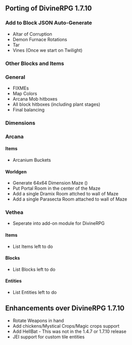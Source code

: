 ## Porting of DivineRPG 1.7.10

### Add to Block JSON Auto-Generate
* Altar of Corruption
* Demon Furnace Rotations
* Tar
* Vines (Once we start on Twilight)

### Other Blocks and Items

### General
- FIXMEs
- Map Colors
- Arcana Mob hitboxes
- All block hitboxes (including plant stages)
- Final balancing

### Dimensions

### Arcana

#### Items
- Arcanium Buckets

#### Worldgen
- Generate 64x64 Dimension Maze ()
- Put Portal Room in the center of the Maze
- Add a single Dramix Room attched to wall of Maze
- Add a single Parasecta Room attached to wall of Maze

### Vethea
- Seperate into add-on module for DivineRPG

#### Items
- List Items left to do

#### Blocks
- List Blocks left to do

#### Entities
- List Entities left to do

## Enhancements over DivineRPG 1.7.10
- Rotate Weapons in hand
- Add chickens/Mystical Crops/Magic crops support
- Add HellBat - This was not in the 1.4.7 or 1.7.10 release
- JEI support for custom tile entities
